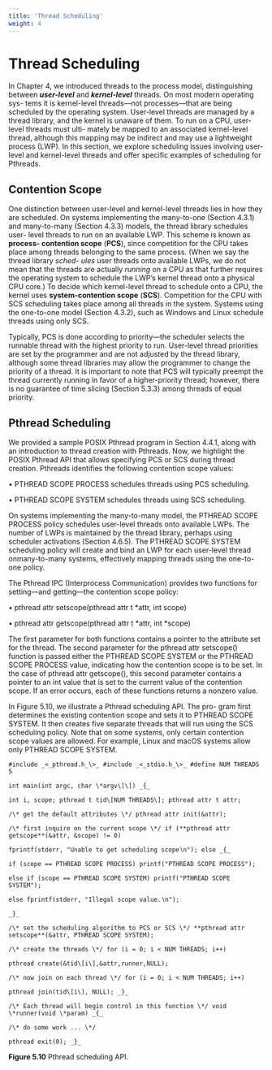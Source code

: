 ```yaml
---
title: 'Thread Scheduling'
weight: 4
---
```


# Thread Scheduling

In Chapter 4, we introduced threads to the process model, distinguishing between **_user-level_** and **_kernel-level_** threads. On most modern operating sys- tems it is kernel-level threads—not processes—that are being scheduled by the operating system. User-level threads are managed by a thread library, and the kernel is unaware of them. To run on a CPU, user-level threads must ulti- mately be mapped to an associated kernel-level thread, although this mapping may be indirect and may use a lightweight process (LWP). In this section, we explore scheduling issues involving user-level and kernel-level threads and offer specific examples of scheduling for Pthreads.

## Contention Scope

One distinction between user-level and kernel-level threads lies in how they are scheduled. On systems implementing the many-to-one (Section 4.3.1) and many-to-many (Section 4.3.3) models, the thread library schedules user- level threads to run on an available LWP. This scheme is known as **process- contention scope** (**PCS**), since competition for the CPU takes place among threads belonging to the same process. (When we say the thread library _sched- ules_ user threads onto available LWPs, we do not mean that the threads are actually _running_ on a CPU as that further requires the operating system to schedule the LWP’s kernel thread onto a physical CPU core.) To decide which kernel-level thread to schedule onto a CPU, the kernel uses **system-contention scope** (**SCS**). Competition for the CPU with SCS scheduling takes place among all threads in the system. Systems using the one-to-one model (Section 4.3.2), such as Windows and Linux schedule threads using only SCS.

Typically, PCS is done according to priority—the scheduler selects the runnable thread with the highest priority to run. User-level thread priorities are set by the programmer and are not adjusted by the thread library, although some thread libraries may allow the programmer to change the priority of a thread. It is important to note that PCS will typically preempt the thread currently running in favor of a higher-priority thread; however, there is no guarantee of time slicing (Section 5.3.3) among threads of equal priority.

## Pthread Scheduling

We provided a sample POSIX Pthread program in Section 4.4.1, along with an introduction to thread creation with Pthreads. Now, we highlight the POSIX Pthread API that allows specifying PCS or SCS during thread creation. Pthreads identifies the following contention scope values:

• PTHREAD SCOPE PROCESS schedules threads using PCS scheduling.

• PTHREAD SCOPE SYSTEM schedules threads using SCS scheduling.

On systems implementing the many-to-many model, the PTHREAD SCOPE PROCESS policy schedules user-level threads onto available LWPs. The number of LWPs is maintained by the thread library, perhaps using scheduler activations (Section 4.6.5). The PTHREAD SCOPE SYSTEM scheduling policy will create and bind an LWP for each user-level thread onmany-to-many systems, effectively mapping threads using the one-to-one policy.

The Pthread IPC (Interprocess Communication) provides two functions for setting—and getting—the contention scope policy:

• pthread attr setscope(pthread attr t \*attr, int scope)

• pthread attr getscope(pthread attr t \*attr, int \*scope)

The first parameter for both functions contains a pointer to the attribute set for the thread. The second parameter for the pthread attr setscope() function is passed either the PTHREAD SCOPE SYSTEM or the PTHREAD SCOPE PROCESS value, indicating how the contention scope is to be set. In the case of pthread attr getscope(), this second parameter contains a pointer to an int value that is set to the current value of the contention scope. If an error occurs, each of these functions returns a nonzero value.

In Figure 5.10, we illustrate a Pthread scheduling API. The pro- gram first determines the existing contention scope and sets it to PTHREAD SCOPE SYSTEM. It then creates five separate threads that will run using the SCS scheduling policy. Note that on some systems, only certain contention scope values are allowed. For example, Linux and macOS systems allow only PTHREAD SCOPE SYSTEM.  

```
#include _<_pthread.h_\>_ #include _<_stdio.h_\>_ #define NUM THREADS 5

int main(int argc, char \*argv\[\]) _{_

int i, scope; pthread t tid\[NUM THREADS\]; pthread attr t attr;

/\* get the default attributes \*/ pthread attr init(&attr);

/\* first inquire on the current scope \*/ if (**pthread attr getscope**(&attr, &scope) != 0)

fprintf(stderr, "Unable to get scheduling scope∖n"); else _{_

if (scope == PTHREAD SCOPE PROCESS) printf("PTHREAD SCOPE PROCESS");

else if (scope == PTHREAD SCOPE SYSTEM) printf("PTHREAD SCOPE SYSTEM");

else fprintf(stderr, "Illegal scope value.∖n");

_}_

/\* set the scheduling algorithm to PCS or SCS \*/ **pthread attr setscope**(&attr, PTHREAD SCOPE SYSTEM);

/\* create the threads \*/ for (i = 0; i < NUM THREADS; i++)

pthread create(&tid\[i\],&attr,runner,NULL);

/\* now join on each thread \*/ for (i = 0; i < NUM THREADS; i++)

pthread join(tid\[i\], NULL); _}_

/\* Each thread will begin control in this function \*/ void \*runner(void \*param) _{_

/\* do some work ... \*/

pthread exit(0); _}_
```
**Figure 5.10** Pthread scheduling API.  
